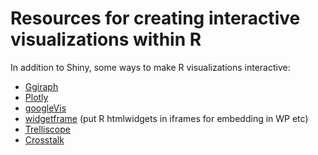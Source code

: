 # Resources for creating interactive visualizations within R

In addition to Shiny, some ways to make R visualizations interactive:

*   [Ggiraph](https://davidgohel.github.io/ggiraph/index.html)
*   [Plotly](https://plot.ly/r/)
*   [googleVis](https://github.com/mages/googleVis)
*   [widgetframe](https://github.com/bhaskarvk/widgetframe) (put R htmlwidgets in iframes for embedding in WP etc)
*   [Trelliscope](https://hafen.github.io/trelliscopejs/index.html)
*   [Crosstalk](https://rstudio.github.io/crosstalk/using.html)

